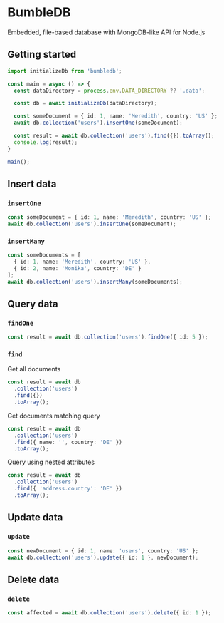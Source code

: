 # BumbleDB

Embedded, file-based database with MongoDB-like API for Node.js

## Getting started

```ts
import initializeDb from 'bumbledb';

const main = async () => {
  const dataDirectory = process.env.DATA_DIRECTORY ?? '.data';

  const db = await initializeDb(dataDirectory);

  const someDocument = { id: 1, name: 'Meredith', country: 'US' };
  await db.collection('users').insertOne(someDocument);

  const result = await db.collection('users').find({}).toArray();
  console.log(result);
}

main();
```

## Insert data

### `insertOne`

```ts
const someDocument = { id: 1, name: 'Meredith', country: 'US' };
await db.collection('users').insertOne(someDocument);
```

### `insertMany`

```ts
const someDocuments = [
  { id: 1, name: 'Meredith', country: 'US' },
  { id: 2, name: 'Monika', country: 'DE' }
];
await db.collection('users').insertMany(someDocuments);
```

## Query data

### `findOne`

```ts
const result = await db.collection('users').findOne({ id: 5 });
```

### `find`

Get all documents

```ts
const result = await db
  .collection('users')
  .find({})
  .toArray();
```

Get documents matching query

```ts
const result = await db
  .collection('users')
  .find({ name: '', country: 'DE' })
  .toArray();
```

Query using nested attributes

```ts
const result = await db
  .collection('users')
  .find({ 'address.country': 'DE' })
  .toArray();
```

## Update data

### `update`

```ts
const newDocument = { id: 1, name: 'users', country: 'US' };
await db.collection('users').update({ id: 1 }, newDocument);
```

## Delete data

### `delete`

```ts
const affected = await db.collection('users').delete({ id: 1 });
```